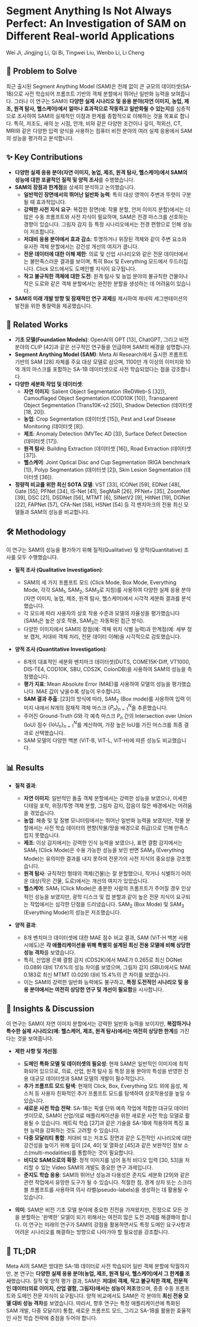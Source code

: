 # Segment Anything Is Not Always Perfect: An Investigation of SAM on Different Real-world Applications
Wei Ji, Jingjing Li, Qi Bi, Tingwei Liu, Wenbo Li, Li Cheng

## 🧩 Problem to Solve
최근 출시된 Segment Anything Model (SAM)은 전례 없이 큰 규모의 데이터셋(SA-1B)으로 사전 학습되어 프롬프트 기반의 객체 분할에서 뛰어난 일반화 능력을 보여줍니다. 그러나 이 연구는 SAM이 **다양한 실제 시나리오 및 응용 분야(자연 이미지, 농업, 제조, 원격 탐사, 헬스케어)에서 얼마나 효과적으로 작동하고 일반화될 수 있는지**를 심층적으로 조사하여 SAM의 실제적인 이점과 한계를 종합적으로 이해하는 것을 목표로 합니다. 특히, 저조도, 새의 눈 시점, 안개, 비와 같은 다양한 조건이나 깊이, 적외선, CT, MRI와 같은 다양한 입력 양식을 사용하는 컴퓨터 비전 분야의 여러 실제 응용에서 SAM의 성능을 평가하고 분석합니다.

## ✨ Key Contributions
*   **다양한 실제 응용 분야(자연 이미지, 농업, 제조, 원격 탐사, 헬스케어)에서 SAM의 성능에 대한 포괄적인 질적 및 양적 조사**를 수행했습니다.
*   **SAM의 장점과 한계점**을 상세히 분석하고 논의했습니다.
    *   **일반적인 장면에서의 뛰어난 일반화 능력**: 특히 대상 영역이 주변과 뚜렷이 구분될 때 효과적입니다.
    *   **강력한 사전 지식 요구**: 복잡한 장면(예: 작물 분할, 안저 이미지 분할)에서는 더 많은 수동 프롬프트와 사전 지식이 필요하며, SAM은 전경 마스크를 선호하는 경향이 있습니다. 그림자 감지 등 특정 시나리오에서는 전경 편향으로 인해 성능이 저조합니다.
    *   **저대비 응용 분야에서 효과 감소**: 투명하거나 위장된 객체와 같이 주변 요소와 유사한 객체 분할에서는 강건성 개선의 여지가 큽니다.
    *   **전문 데이터에 대한 이해 제한**: 의료 및 산업 시나리오와 같은 전문 데이터에서는 불만족스러운 결과를 보이며, 특히 Box 및 Everything 모드에서 두드러집니다. Click 모드에서도 도메인별 지식이 요구됩니다.
    *   **작고 불규칙한 객체에 대한 도전**: 원격 탐사 및 농업 분야의 불규칙한 건물이나 작은 도로와 같은 객체 분할에서는 완전한 분할을 생성하는 데 어려움이 있습니다.
*   **SAM의 미래 개발 방향 및 잠재적인 연구 과제**를 제시하여 제네릭 세그멘테이션의 발전을 위한 통찰력을 제공했습니다.

## 📎 Related Works
*   **기초 모델(Foundation Models)**: OpenAI의 GPT [13], ChatGPT, 그리고 비전 분야의 CLIP [42]과 같은 선구적인 연구들을 언급하며 SAM의 배경을 설명합니다.
*   **Segment Anything Model (SAM)**: Meta AI Research에서 출시한 프롬프트 기반의 SAM [28] 자체를 주요 대상 모델로 삼으며, 1100만 개 이상의 이미지와 10억 개의 마스크를 포함하는 SA-1B 데이터셋으로 사전 학습되었다는 점을 강조합니다.
*   **다양한 세분화 작업 및 데이터셋**:
    *   **자연 이미지**: Salient Object Segmentation (ReDWeb-S [32]), Camouflaged Object Segmentation (COD10K [10]), Transparent Object Segmentation (Trans10K-v2 [50]), Shadow Detection (데이터셋 [18, 20]).
    *   **농업**: Crop Segmentation (데이터셋 [15]), Pest and Leaf Disease Monitoring (데이터셋 [8]).
    *   **제조**: Anomaly Detection (MVTec AD [3]), Surface Defect Detection (데이터셋 [17]).
    *   **원격 탐사**: Building Extraction (데이터셋 [16]), Road Extraction (데이터셋 [37]).
    *   **헬스케어**: Joint Optical Disc and Cup Segmentation (RIGA benchmark [1]), Polyp Segmentation (데이터셋 [2]), Skin Lesion Segmentation (데이터셋 [36]).
*   **정량적 비교를 위한 최신 SOTA 모델**: VST [33], ICONet [59], EDNet [48], Gate [55], PFNet [34], IS-Net [41], SegMaR [26], PFNet+ [35], ZoomNet [39], DSC [21], DSDNet [56], MTMT [6], SINetV2 [9], HitNet [19], DGNet [22], FAPNet [57], CFA-Net [58], HSNet [54] 등 각 벤치마크의 전용 최신 모델들과 SAM의 성능을 비교합니다.

## 🛠️ Methodology
이 연구는 SAM의 성능을 평가하기 위해 질적(Qualitative) 및 양적(Quantitative) 조사를 모두 수행했습니다.

*   **질적 조사 (Qualitative Investigation)**:
    *   SAM의 세 가지 프롬프트 모드 (Click Mode, Box Mode, Everything Mode, 각각 SAM$_{1}$, SAM$_{2}$, SAM$_{3}$로 지칭)를 사용하여 다양한 실제 응용 분야(자연 이미지, 농업, 제조, 원격 탐사, 헬스케어)에서 시각적 세분화 결과를 분석했습니다.
    *   각 모드에 따라 사용자의 상호 작용 수준과 모델의 자율성을 평가했습니다 (SAM$_{1}$은 높은 상호 작용, SAM$_{3}$는 자동화된 접근 방식).
    *   다양한 이미지에서 SAM의 장점(예: 객체 위치 식별 능력)과 한계점(예: 세부 정보 캡처, 저대비 객체 처리, 전문 데이터 이해)을 시각적으로 검토했습니다.

*   **양적 조사 (Quantitative Investigation)**:
    *   8개의 대표적인 세분화 벤치마크 데이터셋(DUTS, COME15K-Diff, VT1000, DIS-TE4, COD10K, SBU, CDS2K, ColonDB)을 사용하여 SAM의 성능을 측정했습니다.
    *   **평가 지표**: Mean Absolute Error (MAE)를 사용하여 모델의 성능을 평가했습니다. MAE 값이 낮을수록 성능이 우수합니다.
    *   **SAM 결과 추출**: [23]의 방식에 따라, SAM$_{2}$ (Box mode)를 사용하여 입력 이미지 내에서 $N$개의 잠재적 객체 마스크 $\{P_{n}\}_{n=1}^{N}$을 추론했습니다.
    *   주어진 Ground-Truth $G$와 각 예측 마스크 $P_{n}$ 간의 Intersection over Union (IoU) 점수 $\{\text{IoU}_{n}\}_{n=1}^{N}$를 계산하여, 가장 높은 IoU를 가진 마스크를 최종 결과로 선택했습니다.
    *   SAM 모델의 다양한 백본 (ViT-B, ViT-L, ViT-H)에 따른 성능도 비교했습니다.

## 📊 Results
*   **질적 결과**:
    *   **자연 이미지**: 일반적인 돌출 객체 분할에서는 강력한 성능을 보였으나, 미세한 디테일 포착, 위장/투명 객체 분할, 그림자 감지, 잡음이 많은 배경에서는 어려움을 겪었습니다.
    *   **농업**: 해충 및 잎 질병 모니터링에서는 뛰어난 일반화 능력을 보였지만, 작물 분할에서는 사전 학습 데이터의 편향(작물/땅을 배경으로 취급)으로 인해 만족스럽지 못했습니다.
    *   **제조**: 이상 감지에서는 강력한 인식 능력을 보였으나, 표면 결함 감지에서는 SAM$_{1}$ (Click Mode)은 수용 가능한 성능을 보인 반면 SAM$_{3}$ (Everything Mode)는 유의미한 결과를 내지 못하여 전문가의 사전 지식의 중요성을 강조했습니다.
    *   **원격 탐사**: 규칙적인 형태의 객체(건물)는 잘 분할했으나, 작거나 식별하기 어려운 대상(작은 건물, 도로)에서는 개선의 여지가 있었습니다.
    *   **헬스케어**: SAM$_{1}$ (Click Mode)은 충분한 사람의 프롬프트가 주어질 경우 인상적인 성능을 보였지만, 광학 디스크 및 컵 분할과 같이 높은 전문 지식이 요구되는 작업에서는 심각한 단점을 드러냈습니다. SAM$_{2}$ (Box Mode) 및 SAM$_{3}$ (Everything Mode)의 성능은 저조했습니다.

*   **양적 결과**:
    *   8개 벤치마크 데이터셋에 대한 MAE 점수 비교 결과, SAM (ViT-H 백본 사용 시에도)은 **각 애플리케이션을 위해 특별히 설계된 최신 전용 모델에 비해 상당한 성능 격차**를 보였습니다.
    *   특히, 산업용 은폐 결함 감지 (CDS2K)에서 MAE가 $0.265$로 최신 DGNet ($0.089$) 대비 $17.6\%$의 성능 차이를 보였으며, 그림자 감지 (SBU)에서도 MAE $0.183$로 최신 MTMT ($0.029$) 대비 $15.4\%$의 큰 차이를 보였습니다.
    *   이는 SAM의 강력한 일반화 능력에도 불구하고, **특정 도전적인 시나리오 및 응용 분야에서는 여전히 상당한 연구 및 개선이 필요함**을 시사합니다.

## 🧠 Insights & Discussion
이 연구는 SAM이 자연 이미지 분할에서는 강력한 일반화 능력을 보이지만, **복잡하거나 특수한 실제 시나리오(예: 헬스케어, 제조, 원격 탐사)에서는 여전히 상당한 한계**를 가진다는 것을 보여줍니다.

*   **제한 사항 및 개선점**:
    *   **도메인 특화 모델 및 데이터셋의 필요성**: 현재 SAM은 일반적인 이미지에 최적화되어 있으므로, 의료, 산업, 원격 탐사 등 특정 응용 분야의 특성을 반영한 전용 대규모 데이터셋과 SAM 모델의 개발이 필수적입니다.
    *   **추가 프롬프트 모드 탐색**: 현재의 Click, Box, Everything 모드 외에 음성, 제스처 등 사용자 친화적인 추가 프롬프트 모드를 탐색하여 상호작용성을 높일 수 있습니다.
    *   **새로운 사전 학습 전략**: SA-1B는 픽셀 단위 예측 작업에 적합한 대규모 데이터셋이므로, SAM이 산업/의료 애플리케이션을 위한 새로운 사전 학습 모델로 활용될 수 있습니다. 메트릭 학습 [27]과 같은 기술을 SA-1B에 적용하여 특징 표현 능력을 강화하는 것도 고려할 수 있습니다.
    *   **다중 모달리티 통합**: 저대비 또는 저조도 장면과 같은 도전적인 시나리오에 대한 강건성을 높이기 위해 깊이 [24, 40] 및 열화상 [45]과 같은 보완적인 정보 소스(multi-modalities)를 통합하는 것이 필요합니다.
    *   **비디오 SAM으로의 확장**: 정적 이미지를 넘어 동적 비디오 입력 [30, 53]을 처리할 수 있는 Video SAM의 개발도 중요한 연구 과제입니다.
    *   **준지도 학습 응용**: SAM의 뛰어난 성능과 다용성은 준지도 세분화 [29]와 같은 관련 작업에서 유망한 도구가 될 수 있습니다. 적절한 점, 경계 상자 또는 스크리블 프롬프트를 사용하여 의사 라벨(pseudo-labels)을 생성하는 데 활용될 수 있습니다.

*   **의미**: SAM은 비전 기초 모델 분야에 중요한 진전을 가져왔지만, 진정으로 모든 것을 분할하는 '완벽한' 모델이 되기 위해서는 여전히 많은 도전 과제를 해결해야 합니다. 이 연구는 미래의 연구가 SAM의 강점을 활용하면서도 특정 도메인 요구사항과 어려운 시나리오를 해결하는 방향으로 나아가야 할 필요성을 강조합니다.

## 📌 TL;DR
Meta AI의 SAM은 방대한 SA-1B 데이터로 사전 학습되어 일반 객체 분할에 탁월하지만, 본 연구는 **다양한 실제 응용 분야(농업, 제조, 원격 탐사, 헬스케어)에서 그 한계를 조사**했습니다. 질적 및 양적 평가 결과, SAM은 **저대비 객체, 작고 불규칙한 객체, 전문적인 데이터(의료 이미지, 산업 결함, 그림자)에서는 성능이 저조**했으며, 종종 수동 프롬프트와 도메인 전문 지식이 요구됩니다. 양적 비교에서도 SAM은 각 분야의 **최신 전용 모델 대비 성능 격차**를 보였습니다. 따라서, 향후 연구는 특정 애플리케이션에 특화된 SAM 개발, 다중 모달리티 통합, 새로운 프롬프트 모드, 그리고 SA-1B를 활용한 효율적인 사전 학습 전략에 중점을 두어야 합니다.